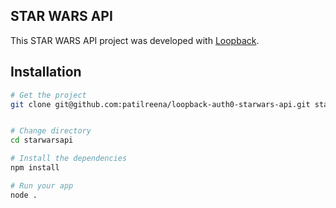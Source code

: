 ## STAR WARS API

This STAR WARS API project was developed with [Loopback](https://loopback.io).

## Installation

```bash
# Get the project
git clone git@github.com:patilreena/loopback-auth0-starwars-api.git starwarsapi


# Change directory
cd starwarsapi

# Install the dependencies
npm install

# Run your app
node .
```
